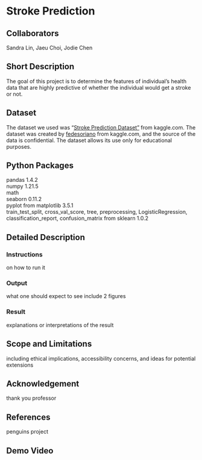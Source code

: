 # Stroke Prediction

## Collaborators
Sandra Lin, Jaeu Choi, Jodie Chen

## Short Description
The goal of this project is to determine the features of individual’s health data that are highly predictive of whether the individual would get a stroke or not.

## Dataset
The dataset we used was “[Stroke Prediction Dataset”](https://www.kaggle.com/datasets/fedesoriano/stroke-prediction-dataset?page=2) from kaggle.com. The dataset was created by [fedesoriano](https://www.kaggle.com/fedesoriano) from kaggle.com, and the source of the data is confidential. The dataset allows its use only for educational purposes.

## Python Packages
pandas 1.4.2<br />
numpy 1.21.5<br />
math<br />
seaborn 0.11.2<br />
pyplot from matplotlib 3.5.1<br />
train_test_split, cross_val_score, tree, preprocessing, LogisticRegression, classification_report, confusion_matrix from sklearn 1.0.2


## Detailed Description
### Instructions
on how to run it

### Output 
what one should expect to see
include 2 figures

### Result
explanations or interpretations of the result

## Scope and Limitations
including ethical implications, accessibility concerns, and ideas for potential extensions

## Acknowledgement
thank you professor

## References
penguins project

## Demo Video

